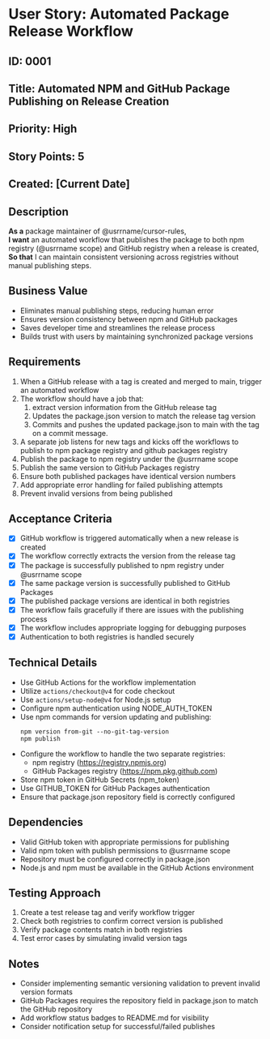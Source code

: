 # User Story: Automated Package Release Workflow

## ID: 0001
## Title: Automated NPM and GitHub Package Publishing on Release Creation
## Priority: High
## Story Points: 5
## Created: [Current Date]

## Description
**As a** package maintainer of @usrrname/cursor-rules,  
**I want** an automated workflow that publishes the package to both npm registry (@usrrname scope) and GitHub registry when a release is created,  
**So that** I can maintain consistent versioning across registries without manual publishing steps.

## Business Value
- Eliminates manual publishing steps, reducing human error
- Ensures version consistency between npm and GitHub packages
- Saves developer time and streamlines the release process
- Builds trust with users by maintaining synchronized package versions

## Requirements
1. When a GitHub release with a tag is created and merged to main, trigger an automated workflow
2. The workflow should have a job that:
   1. extract version information from the GitHub release tag
   2. Updates the package.json version to match the release tag version
   3. Commits and pushes the updated package.json to main with the tag on a commit message.
3. A separate job listens for new tags and kicks off the workflows to publish to npm package registry and github packages registry
4. Publish the package to npm registry under the @usrrname scope
5. Publish the same version to GitHub Packages registry
6. Ensure both published packages have identical version numbers
7. Add appropriate error handling for failed publishing attempts
8. Prevent invalid versions from being published

## Acceptance Criteria
- [x] GitHub workflow is triggered automatically when a new release is created
- [x] The workflow correctly extracts the version from the release tag
- [x] The package is successfully published to npm registry under @usrrname scope
- [x] The same package version is successfully published to GitHub Packages
- [x] The published package versions are identical in both registries
- [x] The workflow fails gracefully if there are issues with the publishing process
- [x] The workflow includes appropriate logging for debugging purposes
- [x] Authentication to both registries is handled securely

## Technical Details
- Use GitHub Actions for the workflow implementation
- Utilize `actions/checkout@v4` for code checkout
- Use `actions/setup-node@v4` for Node.js setup
- Configure npm authentication using NODE_AUTH_TOKEN
- Use npm commands for version updating and publishing:
  ```
  npm version from-git --no-git-tag-version
  npm publish
  ```
- Configure the workflow to handle the two separate registries:
  - npm registry (https://registry.npmjs.org)
  - GitHub Packages registry (https://npm.pkg.github.com)
- Store npm token in GitHub Secrets (npm_token)
- Use GITHUB_TOKEN for GitHub Packages authentication
- Ensure that package.json repository field is correctly configured

## Dependencies
- Valid GitHub token with appropriate permissions for publishing
- Valid npm token with publish permissions to @usrrname scope
- Repository must be configured correctly in package.json
- Node.js and npm must be available in the GitHub Actions environment

## Testing Approach
1. Create a test release tag and verify workflow trigger
2. Check both registries to confirm correct version is published
3. Verify package contents match in both registries
4. Test error cases by simulating invalid version tags

## Notes
- Consider implementing semantic versioning validation to prevent invalid version formats
- GitHub Packages requires the repository field in package.json to match the GitHub repository
- Add workflow status badges to README.md for visibility
- Consider notification setup for successful/failed publishes 